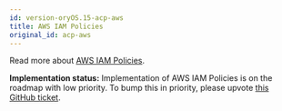 ```yaml
---
id: version-oryOS.15-acp-aws
title: AWS IAM Policies
original_id: acp-aws
---
```


Read more about
[AWS IAM Policies](https://docs.aws.amazon.com/IAM/latest/UserGuide/access_policies.html).

**Implementation status:** Implementation of AWS IAM Policies is on the roadmap
with low priority. To bump this in priority, please upvote
[this GitHub ticket](https://github.com/ory/keto/issues/59).
